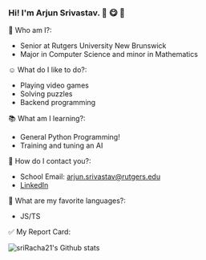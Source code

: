 ### Hi! I'm Arjun Srivastav. 🙌 😋 🤩

🤔 Who am I?:
* Senior at Rutgers University New Brunswick
* Major in Computer Science and minor in Mathematics

☺ What do I like to do?:
* Playing video games
* Solving puzzles
* Backend programming

📚 What am I learning?:
* General Python Programming!
* Training and tuning an AI

📮 How do I contact you?:
* School Email: [arjun.srivastav@rutgers.edu](mailto:arjun.srivastav@rutgers.edu?subject=[Github]%20Placeholder%20Subject%20Text)
* [LinkedIn](https://www.linkedin.com/in/arjun-srivastav/)
<!-- * [Twitter](https://twitter.com/sriRachaOW) haha -->

💖 What are my favorite languages?:
* JS/TS

✅ My Report Card:

![sriRacha21's Github stats](https://github-readme-stats.vercel.app/api?username=sriRacha21&show_icons=true&theme=radical)

<!--
**sriRacha21/sriRacha21** is a ✨ _special_ ✨ repository because its `README.md` (this file) appears on your GitHub profile.

Here are some ideas to get you started:

- 🔭 I’m currently working on ...
- 🌱 I’m currently learning ...
- 👯 I’m looking to collaborate on ...
- 🤔 I’m looking for help with ...
- 💬 Ask me about ...
- 📫 How to reach me: ...
- 😄 Pronouns: ...
- ⚡ Fun fact: ...
-->
